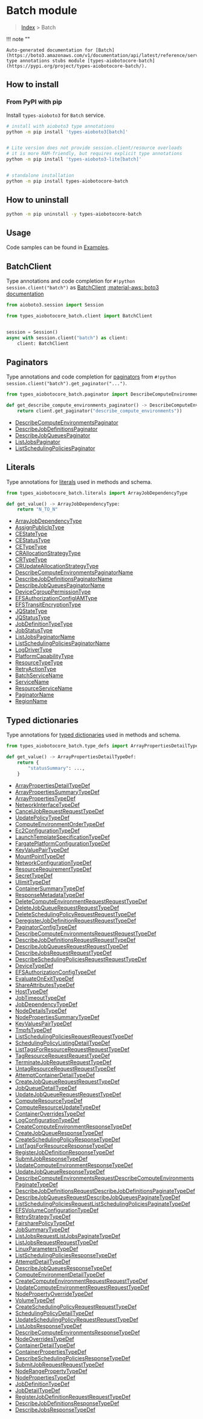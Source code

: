 # Batch module

> [Index](../README.md) > Batch


!!! note ""

    Auto-generated documentation for [Batch](https://boto3.amazonaws.com/v1/documentation/api/latest/reference/services/batch.html#Batch)
    type annotations stubs module [types-aiobotocore-batch](https://pypi.org/project/types-aiobotocore-batch/).

## How to install



### From PyPI with pip

Install `types-aioboto3` for `Batch` service.

```bash
# install with aioboto3 type annotations
python -m pip install 'types-aioboto3[batch]'


# Lite version does not provide session.client/resource overloads
# it is more RAM-friendly, but requires explicit type annotations
python -m pip install 'types-aioboto3-lite[batch]'


# standalone installation
python -m pip install types-aiobotocore-batch
```



## How to uninstall

```bash
python -m pip uninstall -y types-aiobotocore-batch
```

## Usage

Code samples can be found in [Examples](./usage.md).

## BatchClient

Type annotations and code completion for  `#!python session.client("batch")` as [BatchClient](./client.md)
[:material-aws: boto3 documentation](https://boto3.amazonaws.com/v1/documentation/api/latest/reference/services/batch.html#Batch.Client)

```python title="Usage example"
from aioboto3.session import Session

from types_aiobotocore_batch.client import BatchClient


session = Session()
async with session.client("batch") as client:
    client: BatchClient
```


## Paginators

Type annotations and code completion for
[paginators](./paginators.md)
from `#!python session.client("batch").get_paginator("...")`.

```python title="Usage example"
from types_aiobotocore_batch.paginator import DescribeComputeEnvironmentsPaginator

def get_describe_compute_environments_paginator() -> DescribeComputeEnvironmentsPaginator:
    return client.get_paginator("describe_compute_environments"))
```

- [DescribeComputeEnvironmentsPaginator](./paginators.md#describecomputeenvironmentspaginator)
- [DescribeJobDefinitionsPaginator](./paginators.md#describejobdefinitionspaginator)
- [DescribeJobQueuesPaginator](./paginators.md#describejobqueuespaginator)
- [ListJobsPaginator](./paginators.md#listjobspaginator)
- [ListSchedulingPoliciesPaginator](./paginators.md#listschedulingpoliciespaginator)








## Literals

Type annotations for [literals](./literals.md) used in methods and schema.

```python title="Usage example"
from types_aiobotocore_batch.literals import ArrayJobDependencyType

def get_value() -> ArrayJobDependencyType:
    return "N_TO_N"
```

- [ArrayJobDependencyType](./literals.md#arrayjobdependencytype)
- [AssignPublicIpType](./literals.md#assignpubliciptype)
- [CEStateType](./literals.md#cestatetype)
- [CEStatusType](./literals.md#cestatustype)
- [CETypeType](./literals.md#cetypetype)
- [CRAllocationStrategyType](./literals.md#crallocationstrategytype)
- [CRTypeType](./literals.md#crtypetype)
- [CRUpdateAllocationStrategyType](./literals.md#crupdateallocationstrategytype)
- [DescribeComputeEnvironmentsPaginatorName](./literals.md#describecomputeenvironmentspaginatorname)
- [DescribeJobDefinitionsPaginatorName](./literals.md#describejobdefinitionspaginatorname)
- [DescribeJobQueuesPaginatorName](./literals.md#describejobqueuespaginatorname)
- [DeviceCgroupPermissionType](./literals.md#devicecgrouppermissiontype)
- [EFSAuthorizationConfigIAMType](./literals.md#efsauthorizationconfigiamtype)
- [EFSTransitEncryptionType](./literals.md#efstransitencryptiontype)
- [JQStateType](./literals.md#jqstatetype)
- [JQStatusType](./literals.md#jqstatustype)
- [JobDefinitionTypeType](./literals.md#jobdefinitiontypetype)
- [JobStatusType](./literals.md#jobstatustype)
- [ListJobsPaginatorName](./literals.md#listjobspaginatorname)
- [ListSchedulingPoliciesPaginatorName](./literals.md#listschedulingpoliciespaginatorname)
- [LogDriverType](./literals.md#logdrivertype)
- [PlatformCapabilityType](./literals.md#platformcapabilitytype)
- [ResourceTypeType](./literals.md#resourcetypetype)
- [RetryActionType](./literals.md#retryactiontype)
- [BatchServiceName](./literals.md#batchservicename)
- [ServiceName](./literals.md#servicename)
- [ResourceServiceName](./literals.md#resourceservicename)
- [PaginatorName](./literals.md#paginatorname)
- [RegionName](./literals.md#regionname)




## Typed dictionaries

Type annotations for [typed dictionaries](./type_defs.md) used in methods and schema.

```python title="Usage example"
from types_aiobotocore_batch.type_defs import ArrayPropertiesDetailTypeDef

def get_value() -> ArrayPropertiesDetailTypeDef:
    return {
        "statusSummary": ...,
    }
```

- [ArrayPropertiesDetailTypeDef](./type_defs.md#arraypropertiesdetailtypedef)
- [ArrayPropertiesSummaryTypeDef](./type_defs.md#arraypropertiessummarytypedef)
- [ArrayPropertiesTypeDef](./type_defs.md#arraypropertiestypedef)
- [NetworkInterfaceTypeDef](./type_defs.md#networkinterfacetypedef)
- [CancelJobRequestRequestTypeDef](./type_defs.md#canceljobrequestrequesttypedef)
- [UpdatePolicyTypeDef](./type_defs.md#updatepolicytypedef)
- [ComputeEnvironmentOrderTypeDef](./type_defs.md#computeenvironmentordertypedef)
- [Ec2ConfigurationTypeDef](./type_defs.md#ec2configurationtypedef)
- [LaunchTemplateSpecificationTypeDef](./type_defs.md#launchtemplatespecificationtypedef)
- [FargatePlatformConfigurationTypeDef](./type_defs.md#fargateplatformconfigurationtypedef)
- [KeyValuePairTypeDef](./type_defs.md#keyvaluepairtypedef)
- [MountPointTypeDef](./type_defs.md#mountpointtypedef)
- [NetworkConfigurationTypeDef](./type_defs.md#networkconfigurationtypedef)
- [ResourceRequirementTypeDef](./type_defs.md#resourcerequirementtypedef)
- [SecretTypeDef](./type_defs.md#secrettypedef)
- [UlimitTypeDef](./type_defs.md#ulimittypedef)
- [ContainerSummaryTypeDef](./type_defs.md#containersummarytypedef)
- [ResponseMetadataTypeDef](./type_defs.md#responsemetadatatypedef)
- [DeleteComputeEnvironmentRequestRequestTypeDef](./type_defs.md#deletecomputeenvironmentrequestrequesttypedef)
- [DeleteJobQueueRequestRequestTypeDef](./type_defs.md#deletejobqueuerequestrequesttypedef)
- [DeleteSchedulingPolicyRequestRequestTypeDef](./type_defs.md#deleteschedulingpolicyrequestrequesttypedef)
- [DeregisterJobDefinitionRequestRequestTypeDef](./type_defs.md#deregisterjobdefinitionrequestrequesttypedef)
- [PaginatorConfigTypeDef](./type_defs.md#paginatorconfigtypedef)
- [DescribeComputeEnvironmentsRequestRequestTypeDef](./type_defs.md#describecomputeenvironmentsrequestrequesttypedef)
- [DescribeJobDefinitionsRequestRequestTypeDef](./type_defs.md#describejobdefinitionsrequestrequesttypedef)
- [DescribeJobQueuesRequestRequestTypeDef](./type_defs.md#describejobqueuesrequestrequesttypedef)
- [DescribeJobsRequestRequestTypeDef](./type_defs.md#describejobsrequestrequesttypedef)
- [DescribeSchedulingPoliciesRequestRequestTypeDef](./type_defs.md#describeschedulingpoliciesrequestrequesttypedef)
- [DeviceTypeDef](./type_defs.md#devicetypedef)
- [EFSAuthorizationConfigTypeDef](./type_defs.md#efsauthorizationconfigtypedef)
- [EvaluateOnExitTypeDef](./type_defs.md#evaluateonexittypedef)
- [ShareAttributesTypeDef](./type_defs.md#shareattributestypedef)
- [HostTypeDef](./type_defs.md#hosttypedef)
- [JobTimeoutTypeDef](./type_defs.md#jobtimeouttypedef)
- [JobDependencyTypeDef](./type_defs.md#jobdependencytypedef)
- [NodeDetailsTypeDef](./type_defs.md#nodedetailstypedef)
- [NodePropertiesSummaryTypeDef](./type_defs.md#nodepropertiessummarytypedef)
- [KeyValuesPairTypeDef](./type_defs.md#keyvaluespairtypedef)
- [TmpfsTypeDef](./type_defs.md#tmpfstypedef)
- [ListSchedulingPoliciesRequestRequestTypeDef](./type_defs.md#listschedulingpoliciesrequestrequesttypedef)
- [SchedulingPolicyListingDetailTypeDef](./type_defs.md#schedulingpolicylistingdetailtypedef)
- [ListTagsForResourceRequestRequestTypeDef](./type_defs.md#listtagsforresourcerequestrequesttypedef)
- [TagResourceRequestRequestTypeDef](./type_defs.md#tagresourcerequestrequesttypedef)
- [TerminateJobRequestRequestTypeDef](./type_defs.md#terminatejobrequestrequesttypedef)
- [UntagResourceRequestRequestTypeDef](./type_defs.md#untagresourcerequestrequesttypedef)
- [AttemptContainerDetailTypeDef](./type_defs.md#attemptcontainerdetailtypedef)
- [CreateJobQueueRequestRequestTypeDef](./type_defs.md#createjobqueuerequestrequesttypedef)
- [JobQueueDetailTypeDef](./type_defs.md#jobqueuedetailtypedef)
- [UpdateJobQueueRequestRequestTypeDef](./type_defs.md#updatejobqueuerequestrequesttypedef)
- [ComputeResourceTypeDef](./type_defs.md#computeresourcetypedef)
- [ComputeResourceUpdateTypeDef](./type_defs.md#computeresourceupdatetypedef)
- [ContainerOverridesTypeDef](./type_defs.md#containeroverridestypedef)
- [LogConfigurationTypeDef](./type_defs.md#logconfigurationtypedef)
- [CreateComputeEnvironmentResponseTypeDef](./type_defs.md#createcomputeenvironmentresponsetypedef)
- [CreateJobQueueResponseTypeDef](./type_defs.md#createjobqueueresponsetypedef)
- [CreateSchedulingPolicyResponseTypeDef](./type_defs.md#createschedulingpolicyresponsetypedef)
- [ListTagsForResourceResponseTypeDef](./type_defs.md#listtagsforresourceresponsetypedef)
- [RegisterJobDefinitionResponseTypeDef](./type_defs.md#registerjobdefinitionresponsetypedef)
- [SubmitJobResponseTypeDef](./type_defs.md#submitjobresponsetypedef)
- [UpdateComputeEnvironmentResponseTypeDef](./type_defs.md#updatecomputeenvironmentresponsetypedef)
- [UpdateJobQueueResponseTypeDef](./type_defs.md#updatejobqueueresponsetypedef)
- [DescribeComputeEnvironmentsRequestDescribeComputeEnvironmentsPaginateTypeDef](./type_defs.md#describecomputeenvironmentsrequestdescribecomputeenvironmentspaginatetypedef)
- [DescribeJobDefinitionsRequestDescribeJobDefinitionsPaginateTypeDef](./type_defs.md#describejobdefinitionsrequestdescribejobdefinitionspaginatetypedef)
- [DescribeJobQueuesRequestDescribeJobQueuesPaginateTypeDef](./type_defs.md#describejobqueuesrequestdescribejobqueuespaginatetypedef)
- [ListSchedulingPoliciesRequestListSchedulingPoliciesPaginateTypeDef](./type_defs.md#listschedulingpoliciesrequestlistschedulingpoliciespaginatetypedef)
- [EFSVolumeConfigurationTypeDef](./type_defs.md#efsvolumeconfigurationtypedef)
- [RetryStrategyTypeDef](./type_defs.md#retrystrategytypedef)
- [FairsharePolicyTypeDef](./type_defs.md#fairsharepolicytypedef)
- [JobSummaryTypeDef](./type_defs.md#jobsummarytypedef)
- [ListJobsRequestListJobsPaginateTypeDef](./type_defs.md#listjobsrequestlistjobspaginatetypedef)
- [ListJobsRequestRequestTypeDef](./type_defs.md#listjobsrequestrequesttypedef)
- [LinuxParametersTypeDef](./type_defs.md#linuxparameterstypedef)
- [ListSchedulingPoliciesResponseTypeDef](./type_defs.md#listschedulingpoliciesresponsetypedef)
- [AttemptDetailTypeDef](./type_defs.md#attemptdetailtypedef)
- [DescribeJobQueuesResponseTypeDef](./type_defs.md#describejobqueuesresponsetypedef)
- [ComputeEnvironmentDetailTypeDef](./type_defs.md#computeenvironmentdetailtypedef)
- [CreateComputeEnvironmentRequestRequestTypeDef](./type_defs.md#createcomputeenvironmentrequestrequesttypedef)
- [UpdateComputeEnvironmentRequestRequestTypeDef](./type_defs.md#updatecomputeenvironmentrequestrequesttypedef)
- [NodePropertyOverrideTypeDef](./type_defs.md#nodepropertyoverridetypedef)
- [VolumeTypeDef](./type_defs.md#volumetypedef)
- [CreateSchedulingPolicyRequestRequestTypeDef](./type_defs.md#createschedulingpolicyrequestrequesttypedef)
- [SchedulingPolicyDetailTypeDef](./type_defs.md#schedulingpolicydetailtypedef)
- [UpdateSchedulingPolicyRequestRequestTypeDef](./type_defs.md#updateschedulingpolicyrequestrequesttypedef)
- [ListJobsResponseTypeDef](./type_defs.md#listjobsresponsetypedef)
- [DescribeComputeEnvironmentsResponseTypeDef](./type_defs.md#describecomputeenvironmentsresponsetypedef)
- [NodeOverridesTypeDef](./type_defs.md#nodeoverridestypedef)
- [ContainerDetailTypeDef](./type_defs.md#containerdetailtypedef)
- [ContainerPropertiesTypeDef](./type_defs.md#containerpropertiestypedef)
- [DescribeSchedulingPoliciesResponseTypeDef](./type_defs.md#describeschedulingpoliciesresponsetypedef)
- [SubmitJobRequestRequestTypeDef](./type_defs.md#submitjobrequestrequesttypedef)
- [NodeRangePropertyTypeDef](./type_defs.md#noderangepropertytypedef)
- [NodePropertiesTypeDef](./type_defs.md#nodepropertiestypedef)
- [JobDefinitionTypeDef](./type_defs.md#jobdefinitiontypedef)
- [JobDetailTypeDef](./type_defs.md#jobdetailtypedef)
- [RegisterJobDefinitionRequestRequestTypeDef](./type_defs.md#registerjobdefinitionrequestrequesttypedef)
- [DescribeJobDefinitionsResponseTypeDef](./type_defs.md#describejobdefinitionsresponsetypedef)
- [DescribeJobsResponseTypeDef](./type_defs.md#describejobsresponsetypedef)

